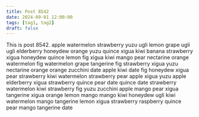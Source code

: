 ```yaml
---
title: Post 8542
date: 2024-09-01 12:00:00
tags: [tag1, tag2]
draft: false
---
```

This is post 8542.
apple
watermelon
strawberry
yuzu
ugli
lemon
grape
ugli
ugli
elderberry
honeydew
orange
yuzu
quince
xigua
kiwi
banana
strawberry
xigua
honeydew
quince
lemon
fig
xigua
kiwi
mango
pear
nectarine
orange
watermelon
fig
watermelon
grape
tangerine
fig
strawberry
xigua
yuzu
nectarine
orange
orange
zucchini
date
apple
kiwi
date
fig
honeydew
xigua
pear
strawberry
kiwi
watermelon
strawberry
pear
apple
xigua
yuzu
apple
elderberry
xigua
strawberry
quince
pear
date
quince
date
strawberry
watermelon
kiwi
strawberry
fig
yuzu
zucchini
apple
mango
pear
xigua
tangerine
xigua
orange
lemon
mango
mango
kiwi
honeydew
ugli
kiwi
watermelon
mango
tangerine
lemon
xigua
strawberry
raspberry
quince
pear
mango
tangerine
date
